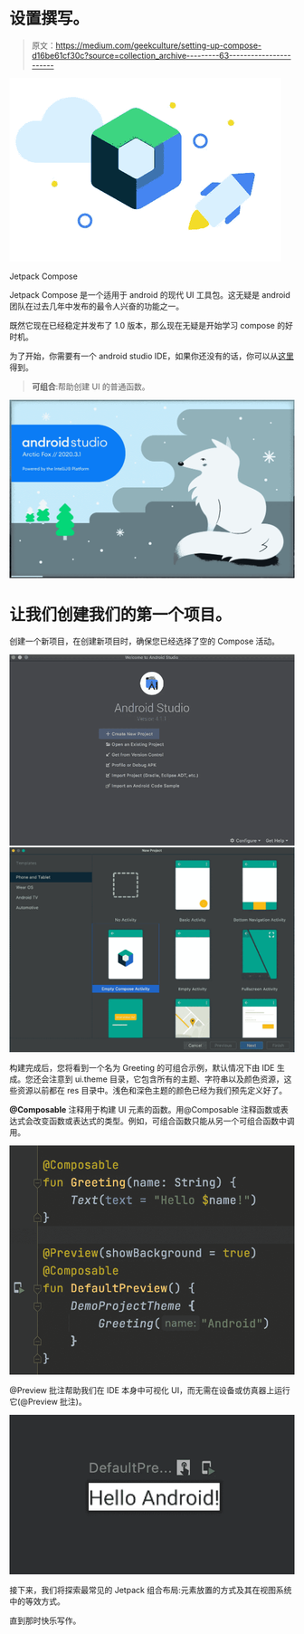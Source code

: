 # 设置撰写。

> 原文：<https://medium.com/geekculture/setting-up-compose-d16be61cf30c?source=collection_archive---------63----------------------->

![](img/d3edcdc2dc223a9cd9af4b5888fe9f3f.png)

Jetpack Compose

Jetpack Compose 是一个适用于 android 的现代 UI 工具包。这无疑是 android 团队在过去几年中发布的最令人兴奋的功能之一。

既然它现在已经稳定并发布了 1.0 版本，那么现在无疑是开始学习 compose 的好时机。

为了开始，你需要有一个 android studio IDE，如果你还没有的话，你可以从[这里](https://developer.android.com/studio)得到。

> **可组合**:帮助创建 UI 的普通函数。

![](img/e86b10e77df34f08348f6fcf5c43890c.png)

# 让我们创建我们的第一个项目。

创建一个新项目，在创建新项目时，确保您已经选择了空的 Compose 活动。

![](img/61b2e46d30deb8b300f82ec664f8f07b.png)![](img/41ff9a114317507ea8c8d73a8c877356.png)

构建完成后，您将看到一个名为 Greeting 的可组合示例，默认情况下由 IDE 生成。您还会注意到 ui.theme 目录，它包含所有的主题、字符串以及颜色资源，这些资源以前都在 res 目录中。浅色和深色主题的颜色已经为我们预先定义好了。

**@Composable** 注释用于构建 UI 元素的函数。用@Composable 注释函数或表达式会改变函数或表达式的类型。例如，可组合函数只能从另一个可组合函数中调用。

![](img/c9b27230735990202f43862a052d86db.png)

@Preview 批注帮助我们在 IDE 本身中可视化 UI，而无需在设备或仿真器上运行它(@Preview 批注)。

![](img/3c761ce3e9ad9e571cf4b64d6e8ffbd1.png)

接下来，我们将探索最常见的 Jetpack 组合布局:元素放置的方式及其在视图系统中的等效方式。

直到那时快乐写作。